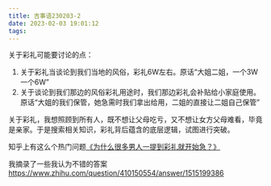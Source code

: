 ```yaml
---
title: 吉事语230203-2
date: 2023-02-03 19:01:12
tags:
---
```




关于彩礼可能要讨论的点：

1. 关于彩礼当谈论到我们当地的风俗，彩礼6W左右。原话“大姐二姐，一个3W一个6W”
2. 关于谈论到我们那边的风俗彩礼用途时，我们那边彩礼会补贴给小家庭使用。原话“大姐的我们保管，她急需时我们拿出给用，二姐的直接让二姐自己保管”





关于彩礼，我想照顾到所有人，既不想让父母吃亏，又不想让女方父母难看，毕竟是亲家。于是搜索相关知识，彩礼背后蕴含的底层逻辑，试图进行突破。

知乎上有这么个热门问题[《为什么很多男人一提到彩礼就开始急？》](https://www.zhihu.com/question/410150554)

我摘录了一些我认为不错的答案 https://www.zhihu.com/question/410150554/answer/1515199386



